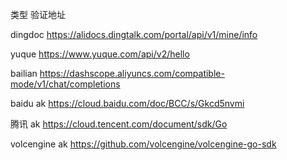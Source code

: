 类型	验证地址

dingdoc	https://alidocs.dingtalk.com/portal/api/v1/mine/info

yuque	https://www.yuque.com/api/v2/hello

bailian	https://dashscope.aliyuncs.com/compatible-mode/v1/chat/completions

baidu ak	https://cloud.baidu.com/doc/BCC/s/Gkcd5nvmi

腾讯 ak	https://cloud.tencent.com/document/sdk/Go

volcengine ak	https://github.com/volcengine/volcengine-go-sdk
